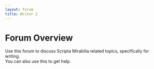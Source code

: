 ```yaml
---
layout: forum
title: Writer 2
---
```


# Forum Overview

Use this forum to discuss Scripta Mirabilia related topics, specifically for writing.\
You can also use this to get help.
